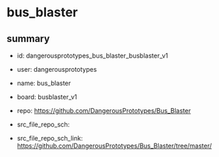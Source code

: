 # bus_blaster
 
## summary 
* id: dangerousprototypes_bus_blaster_busblaster_v1
* user: dangerousprototypes
* name: bus_blaster
* board: busblaster_v1
* repo: https://github.com/DangerousPrototypes/Bus_Blaster



* src_file_repo_sch: 
* src_file_repo_sch_link: https://github.com/DangerousPrototypes/Bus_Blaster/tree/master/




